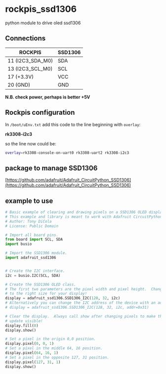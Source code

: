 # rockpis_ssd1306

python module to drive oled ssd1306

## Connections

| ROCKPIS          | SSD1306 |
| ---------------- | ------- |
| 11 (I2C3_SDA_M0) | SDA     |
| 13 (I2C3_SCL_M0) | SCL     |
| 17 (+3.3V)       | VCC     |
| 20 (GND)         | GND     |

**N.B. check power, perhaps is better +5V**

## Rockpis configuration

In `/boot/uEnv.txt` add this code to the line beginning with `overlay`:

**rk3308-i2c3**

so the line now could be:

```bash
overlay=rk3308-console-on-uart0 rk3308-uart2 rk3308-i2c3
```

## package to manage SSD1306

[https://github.com/adafruit/Adafruit_CircuitPython_SSD1306](https://github.com/adafruit/Adafruit_CircuitPython_SSD1306)

## example to use

```python
# Basic example of clearing and drawing pixels on a SSD1306 OLED display.
# This example and library is meant to work with Adafruit CircuitPython API.
# Author: Tony DiCola
# License: Public Domain

# Import all board pins.
from board import SCL, SDA
import busio

# Import the SSD1306 module.
import adafruit_ssd1306


# Create the I2C interface.
i2c = busio.I2C(SCL, SDA)

# Create the SSD1306 OLED class.
# The first two parameters are the pixel width and pixel height.  Change these
# to the right size for your display!
display = adafruit_ssd1306.SSD1306_I2C(128, 32, i2c)
# Alternatively you can change the I2C address of the device with an addr parameter:
# display = adafruit_ssd1306.SSD1306_I2C(128, 32, i2c, addr=0x31)

# Clear the display.  Always call show after changing pixels to make the display
# update visible!
display.fill(0)
display.show()

# Set a pixel in the origin 0,0 position.
display.pixel(0, 0, 1)
# Set a pixel in the middle 64, 16 position.
display.pixel(64, 16, 1)
# Set a pixel in the opposite 127, 31 position.
display.pixel(127, 31, 1)
display.show()
```
